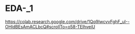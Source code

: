 # EDA-_1
https://colab.research.google.com/drive/1Qq9IwcvvFghF_uI--OHldBEsAmACLbcQ#scrollTo=o58-TEIhveiU
